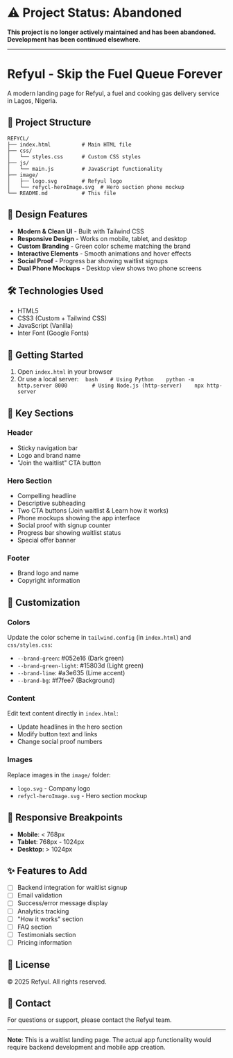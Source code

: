 # ⚠️ Project Status: Abandoned

**This project is no longer actively maintained and has been abandoned. Development has been continued elsewhere.**

-----

# Refyul - Skip the Fuel Queue Forever

A modern landing page for Refyul, a fuel and cooking gas delivery service in Lagos, Nigeria.

## 📁 Project Structure

```
REFYCL/
├── index.html          # Main HTML file
├── css/
│   └── styles.css      # Custom CSS styles
├── js/
│   └── main.js         # JavaScript functionality
├── image/
│   ├── logo.svg        # Refyul logo
│   └── refycl-heroImage.svg  # Hero section phone mockup
└── README.md           # This file
```

## 🎨 Design Features

  - **Modern & Clean UI** - Built with Tailwind CSS
  - **Responsive Design** - Works on mobile, tablet, and desktop
  - **Custom Branding** - Green color scheme matching the brand
  - **Interactive Elements** - Smooth animations and hover effects
  - **Social Proof** - Progress bar showing waitlist signups
  - **Dual Phone Mockups** - Desktop view shows two phone screens

## 🛠️ Technologies Used

  - HTML5
  - CSS3 (Custom + Tailwind CSS)
  - JavaScript (Vanilla)
  - Inter Font (Google Fonts)

## 🚀 Getting Started

1.  Open `index.html` in your browser
2.  Or use a local server:
       `bash    # Using Python    python -m http.server 8000        # Using Node.js (http-server)    npx http-server    `

## 🎯 Key Sections

### Header

  - Sticky navigation bar
  - Logo and brand name
  - "Join the waitlist" CTA button

### Hero Section

  - Compelling headline
  - Descriptive subheading
  - Two CTA buttons (Join waitlist & Learn how it works)
  - Phone mockups showing the app interface
  - Social proof with signup counter
  - Progress bar showing waitlist status
  - Special offer banner

### Footer

  - Brand logo and name
  - Copyright information

## 🔧 Customization

### Colors

Update the color scheme in `tailwind.config` (in `index.html`) and `css/styles.css`:

  - `--brand-green`: \#052e16 (Dark green)
  - `--brand-green-light`: \#15803d (Light green)
  - `--brand-lime`: \#a3e635 (Lime accent)
  - `--brand-bg`: \#f7fee7 (Background)

### Content

Edit text content directly in `index.html`:

  - Update headlines in the hero section
  - Modify button text and links
  - Change social proof numbers

### Images

Replace images in the `image/` folder:

  - `logo.svg` - Company logo
  - `refycl-heroImage.svg` - Hero section mockup

## 📱 Responsive Breakpoints

  - **Mobile**: \< 768px
  - **Tablet**: 768px - 1024px
  - **Desktop**: \> 1024px

## ✨ Features to Add

  - [ ] Backend integration for waitlist signup
  - [ ] Email validation
  - [ ] Success/error message display
  - [ ] Analytics tracking
  - [ ] "How it works" section
  - [ ] FAQ section
  - [ ] Testimonials section
  - [ ] Pricing information

## 📄 License

© 2025 Refyul. All rights reserved.

## 👥 Contact

For questions or support, please contact the Refyul team.

-----

**Note**: This is a waitlist landing page. The actual app functionality would require backend development and mobile app creation.
